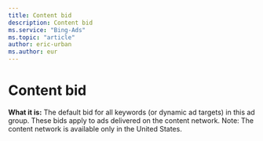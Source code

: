 ```yaml
---
title: Content bid
description: Content bid
ms.service: "Bing-Ads"
ms.topic: "article"
author: eric-urban
ms.author: eur
---
```


# Content bid

**What it is:**        The default bid for all keywords (or dynamic ad targets) in this ad group. These bids apply to ads delivered on the content network. Note: The content network is available only in the United States.


